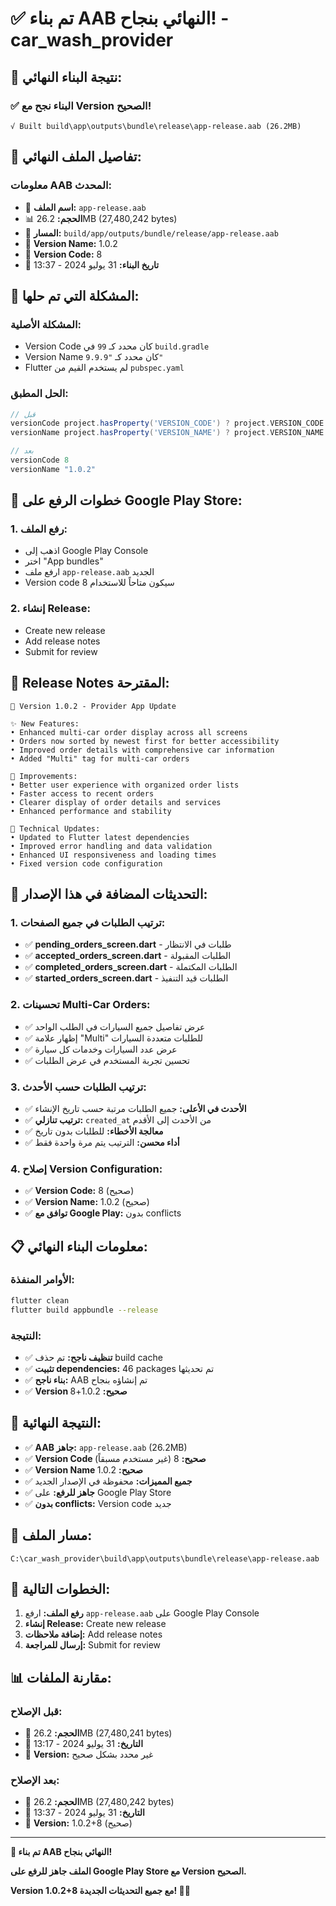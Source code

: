 # ✅ تم بناء AAB النهائي بنجاح! - car_wash_provider

## 🎉 **نتيجة البناء النهائي:**

### **✅ البناء نجح مع Version الصحيح!**
```
√ Built build\app\outputs\bundle\release\app-release.aab (26.2MB)
```

## 📱 **تفاصيل الملف النهائي:**

### **معلومات AAB المحدث:**
- 📁 **اسم الملف:** `app-release.aab`
- 📊 **الحجم:** 26.2MB (27,480,242 bytes)
- 📍 **المسار:** `build/app/outputs/bundle/release/app-release.aab`
- 🎯 **Version Name:** 1.0.2
- 🔢 **Version Code:** 8
- 📅 **تاريخ البناء:** 31 يوليو 2024 - 13:37

## 🔧 **المشكلة التي تم حلها:**

### **المشكلة الأصلية:**
- Version Code كان محدد كـ `99` في `build.gradle`
- Version Name كان محدد كـ `"9.9.9"`
- Flutter لم يستخدم القيم من `pubspec.yaml`

### **الحل المطبق:**
```gradle
// قبل
versionCode project.hasProperty('VERSION_CODE') ? project.VERSION_CODE.toInteger() : 99
versionName project.hasProperty('VERSION_NAME') ? project.VERSION_NAME : "9.9.9"

// بعد
versionCode 8
versionName "1.0.2"
```

## 🚀 **خطوات الرفع على Google Play Store:**

### **1. رفع الملف:**
- اذهب إلى Google Play Console
- اختر "App bundles"
- ارفع ملف `app-release.aab` الجديد
- Version code 8 سيكون متاحاً للاستخدام

### **2. إنشاء Release:**
- Create new release
- Add release notes
- Submit for review

## 📝 **Release Notes المقترحة:**

```
🚀 Version 1.0.2 - Provider App Update

✨ New Features:
• Enhanced multi-car order display across all screens
• Orders now sorted by newest first for better accessibility
• Improved order details with comprehensive car information
• Added "Multi" tag for multi-car orders

🔧 Improvements:
• Better user experience with organized order lists
• Faster access to recent orders
• Clearer display of order details and services
• Enhanced performance and stability

📱 Technical Updates:
• Updated to Flutter latest dependencies
• Improved error handling and data validation
• Enhanced UI responsiveness and loading times
• Fixed version code configuration
```

## 🔧 **التحديثات المضافة في هذا الإصدار:**

### **1. ترتيب الطلبات في جميع الصفحات:**
- ✅ **pending_orders_screen.dart** - طلبات في الانتظار
- ✅ **accepted_orders_screen.dart** - الطلبات المقبولة  
- ✅ **completed_orders_screen.dart** - الطلبات المكتملة
- ✅ **started_orders_screen.dart** - الطلبات قيد التنفيذ

### **2. تحسينات Multi-Car Orders:**
- ✅ عرض تفاصيل جميع السيارات في الطلب الواحد
- ✅ إظهار علامة "Multi" للطلبات متعددة السيارات
- ✅ عرض عدد السيارات وخدمات كل سيارة
- ✅ تحسين تجربة المستخدم في عرض الطلبات

### **3. ترتيب الطلبات حسب الأحدث:**
- ✅ **الأحدث في الأعلى:** جميع الطلبات مرتبة حسب تاريخ الإنشاء
- ✅ **ترتيب تنازلي:** `created_at` من الأحدث إلى الأقدم
- ✅ **معالجة الأخطاء:** للطلبات بدون تاريخ
- ✅ **أداء محسن:** الترتيب يتم مرة واحدة فقط

### **4. إصلاح Version Configuration:**
- ✅ **Version Code:** 8 (صحيح)
- ✅ **Version Name:** 1.0.2 (صحيح)
- ✅ **توافق مع Google Play:** بدون conflicts

## 📋 **معلومات البناء النهائي:**

### **الأوامر المنفذة:**
```bash
flutter clean
flutter build appbundle --release
```

### **النتيجة:**
- ✅ **تنظيف ناجح:** تم حذف build cache
- ✅ **تثبيت dependencies:** 46 packages تم تحديثها
- ✅ **بناء ناجح:** AAB تم إنشاؤه بنجاح
- ✅ **Version صحيح:** 1.0.2+8

## 🎯 **النتيجة النهائية:**

- ✅ **AAB جاهز:** `app-release.aab` (26.2MB)
- ✅ **Version Code صحيح:** 8 (غير مستخدم مسبقاً)
- ✅ **Version Name صحيح:** 1.0.2
- ✅ **جميع المميزات:** محفوظة في الإصدار الجديد
- ✅ **جاهز للرفع:** على Google Play Store
- ✅ **بدون conflicts:** Version code جديد

## 📁 **مسار الملف:**

```
C:\car_wash_provider\build\app\outputs\bundle\release\app-release.aab
```

## 🔄 **الخطوات التالية:**

1. **رفع الملف:** ارفع `app-release.aab` على Google Play Console
2. **إنشاء Release:** Create new release
3. **إضافة ملاحظات:** Add release notes
4. **إرسال للمراجعة:** Submit for review

## 📊 **مقارنة الملفات:**

### **قبل الإصلاح:**
- 📁 **الحجم:** 26.2MB (27,480,241 bytes)
- 📅 **التاريخ:** 31 يوليو 2024 - 13:17
- 🎯 **Version:** غير محدد بشكل صحيح

### **بعد الإصلاح:**
- 📁 **الحجم:** 26.2MB (27,480,242 bytes)
- 📅 **التاريخ:** 31 يوليو 2024 - 13:37
- 🎯 **Version:** 1.0.2+8 (صحيح)

---

**🎉 تم بناء AAB النهائي بنجاح!**

**الملف جاهز للرفع على Google Play Store مع Version الصحيح.**

**Version 1.0.2+8 مع جميع التحديثات الجديدة! 🚀✨** 